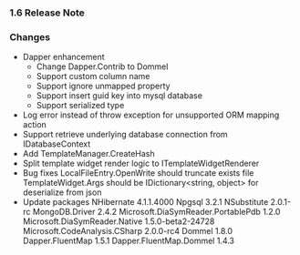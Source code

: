 ﻿### 1.6 Release Note

### Changes

- Dapper enhancement
	- Change Dapper.Contrib to Dommel
	- Support custom column name
	- Support ignore unmapped property
	- Support insert guid key into mysql database
	- Support serialized type
- Log error instead of throw exception for unsupported ORM mapping action
- Support retrieve underlying database connection from IDatabaseContext
- Add TemplateManager.CreateHash
- Split template widget render logic to ITemplateWidgetRenderer
- Bug fixes
	LocalFileEntry.OpenWrite should truncate exists file
	TemplateWidget.Args should be IDictionary<string, object> for deserialize from json
- Update packages
	NHibernate 4.1.1.4000
	Npgsql 3.2.1
	NSubstitute 2.0.1-rc
	MongoDB.Driver 2.4.2
	Microsoft.DiaSymReader.PortablePdb 1.2.0
	Microsoft.DiaSymReader.Native 1.5.0-beta2-24728
	Microsoft.CodeAnalysis.CSharp 2.0.0-rc4
	Dommel 1.8.0
	Dapper.FluentMap 1.5.1
	Dapper.FluentMap.Dommel 1.4.3
